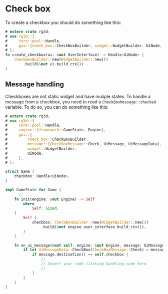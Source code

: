 # Check box

To create a checkbox you should do something like this:

```rust
# extern crate rg3d;
# use rg3d::{
#     core::pool::Handle,
#     gui::{check_box::CheckBoxBuilder, widget::WidgetBuilder, UiNode, UserInterface},
# };
fn create_checkbox(ui: &mut UserInterface) -> Handle<UiNode> {
    CheckBoxBuilder::new(WidgetBuilder::new())
        .build(&mut ui.build_ctx())
}
```

## Message handling

Checkboxes are not static widget and have muliple states.
To handle a message from a checkbox, you need to read a 
`CheckBoxMessage::checked` variable. To do so, you can do
something like this:

```rust
# extern crate rg3d;
# use rg3d::{
#     core::pool::Handle,
#     engine::{framework::GameState, Engine},
#     gui::{
#         check_box::CheckBoxBuilder,
#         message::{CheckBoxMessage::Check, UiMessage, UiMessageData},
#         widget::WidgetBuilder,
#         UiNode,
#     },
# };

struct Game {
    checkbox: Handle<UiNode>,
}

impl GameState for Game {
      // ...
    fn init(engine: &mut Engine) -> Self
        where
            Self: Sized,
    {
        Self {
            checkbox: CheckBoxBuilder::new(WidgetBuilder::new())
                .build(&mut engine.user_interface.build_ctx()),
        }
    }

    fn on_ui_message(&mut self, engine: &mut Engine, message: UiMessage) {
        if let UiMessageData::CheckBox(CheckBoxMessage::Check) = message.data() {
            if message.destination() == self.checkbox {
                //
                // Insert your code clicking handling code here.
                //
            }
        }
    }
}
```
